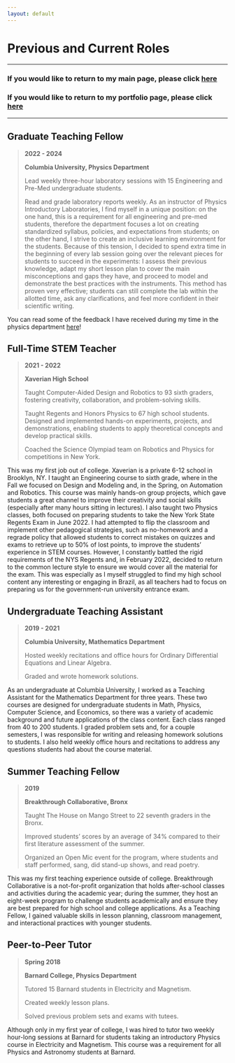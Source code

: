 ```yaml
---
layout: default
---
```


# Previous and Current Roles

* * *
### If you would like to return to my main page, please click [here](../)
### If you would like to return to my portfolio page, please click [here](./)
* * *

## Graduate Teaching Fellow
> **2022 - 2024**
>
> **Columbia University, Physics Department**
>
> Lead weekly three-hour laboratory sessions with 15 Engineering and Pre-Med undergraduate students.
>
> Read and grade laboratory reports weekly.
As an instructor of Physics Introductory Laboratories, I find myself in a unique position: on the one hand, this is a requirement for all engineering and pre-med students, therefore the department focuses a lot on creating standardized syllabus, policies, and expectations from students; on the other hand, I strive to create an inclusive learning environment for the students. Because of this tension, I decided to spend extra time in the beginning of every lab session going over the relevant pieces for students to succeed in the experiments: I assess their previous knowledge, adapt my short lesson plan to cover the main misconceptions and gaps they have, and proceed to model and demonstrate the best practices with the instruments. This method has proven very effective; students can still complete the lab within the allotted time, ask any clarifications, and feel more confident in their scientific writing.

You can read some of the feedback I have received during my time in the physics department [here](./feedback.html)!

## Full-Time STEM Teacher
> **2021 - 2022**
>
> **Xaverian High School**
>
> Taught Computer-Aided Design and Robotics to 93 sixth graders, fostering creativity, collaboration, and problem-solving skills.
>
> Taught Regents and Honors Physics to 67 high school students. Designed and implemented hands-on experiments, projects, and demonstrations, enabling students to apply theoretical concepts and develop practical skills.
>
> Coached the Science Olympiad team on Robotics and Physics for competitions in New York.

This was my first job out of college. Xaverian is a private 6-12 school in Brooklyn, NY. I taught an Engineering course to sixth grade, where in the Fall we focused on Design and Modeling and, in the Spring, on Automation and Robotics. This course was mainly hands-on group projects, which gave students a great channel to improve their creativity and social skills (especially after many hours sitting in lectures). I also taught two Physics classes, both focused on preparing students to take the New York State Regents Exam in June 2022. I had attempted to flip the classroom and implement other pedagogical strategies, such as no-homework and a regrade policy that allowed students to correct mistakes on quizzes and exams to retrieve up to 50% of lost points, to improve the students’ experience in STEM courses. However, I constantly battled the rigid requirements of the NYS Regents and, in February 2022, decided to return to the common lecture style to ensure we would cover all the material for the exam. This was especially as I myself struggled to find my high school content any interesting or engaging in Brazil, as all teachers had to focus on preparing us for the government-run university entrance exam.


## Undergraduate Teaching Assistant
> **2019 - 2021**
>
> **Columbia University, Mathematics Department**
>
> Hosted weekly recitations and office hours for Ordinary Differential Equations and Linear Algebra.
>
> Graded and wrote homework solutions.

As an undergraduate at Columbia University, I worked as a Teaching Assistant for the Mathematics Department for three years. These two courses are designed for undergraduate students in Math, Physics, Computer Science, and Economics, so there was a variety of academic background and future applications of the class content. Each class ranged from 40 to 200 students. I graded problem sets and, for a couple semesters, I was responsible for writing and releasing homework solutions to students. I also held weekly office hours and recitations to address any questions students had about the course material.


## Summer Teaching Fellow
> **2019**
>
> **Breakthrough Collaborative, Bronx**
>
> Taught The House on Mango Street to 22 seventh graders in the Bronx.
>
> Improved students’ scores by an average of 34% compared to their first literature assessment of the summer.
>
> Organized an Open Mic event for the program, where students and staff performed, sang, did stand-up shows, and read poetry.

This was my first teaching experience outside of college. Breakthrough Collaborative is a not-for-profit organization that holds after-school classes and activities during the academic year; during the summer, they host an eight-week program to challenge students academically and ensure they are best prepared for high school and college applications. As a Teaching Fellow, I gained valuable skills in lesson planning, classroom management, and interactional practices with younger students.


## Peer-to-Peer Tutor
> **Spring 2018**
>
> **Barnard College, Physics Department**
>
>Tutored 15 Barnard students in Electricity and Magnetism.
>
> Created weekly lesson plans.
>
> Solved previous problem sets and exams with tutees.

Although only in my first year of college, I was hired to tutor two weekly hour-long sessions at Barnard for students taking an introductory Physics course in Electricity and Magnetism. This course was a requirement for all Physics and Astronomy students at Barnard.

